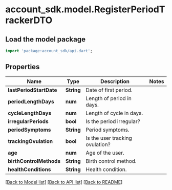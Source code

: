 # account_sdk.model.RegisterPeriodTrackerDTO

## Load the model package
```dart
import 'package:account_sdk/api.dart';
```

## Properties
Name | Type | Description | Notes
------------ | ------------- | ------------- | -------------
**lastPeriodStartDate** | **String** | Date of first period. | 
**periodLengthDays** | **num** | Length of period in days. | 
**cycleLengthDays** | **num** | Length of cycle in days. | 
**irregularPeriods** | **bool** | Is the period irregular? | 
**periodSymptoms** | **String** | Period symptoms. | 
**trackingOvulation** | **bool** | Is the user tracking ovulation? | 
**age** | **num** | Age of the user. | 
**birthControlMethods** | **String** | Birth control method. | 
**healthConditions** | **String** | Health condition. | 

[[Back to Model list]](../README.md#documentation-for-models) [[Back to API list]](../README.md#documentation-for-api-endpoints) [[Back to README]](../README.md)


